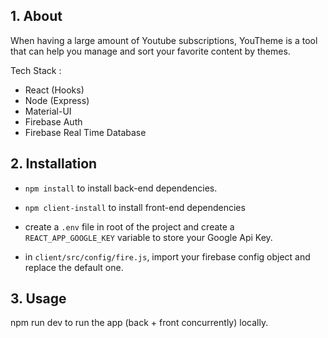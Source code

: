 ## 1. About

When having a large amount of Youtube subscriptions, YouTheme is a tool that can help you manage and sort your favorite content by themes.

Tech Stack :
- React (Hooks)
- Node (Express)
- Material-UI
- Firebase Auth
- Firebase Real Time Database

## 2. Installation

- `npm install` to install back-end dependencies.
- `npm client-install` to install front-end dependencies

- create a `.env` file in root of the project and create a `REACT_APP_GOOGLE_KEY` variable to store your Google Api Key.

- in `client/src/config/fire.js`, import your firebase config object and replace the default one.


## 3. Usage

npm run dev to run the app (back + front concurrently) locally.
